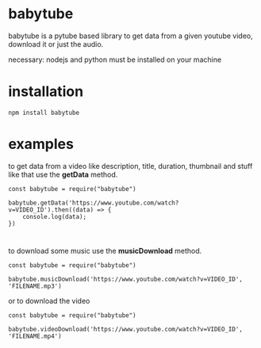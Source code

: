 # babytube
babytube is a pytube based library to get data from a given youtube video, download it or just the audio. 

necessary: 
nodejs and python must be installed on your machine 

# installation 
```
npm install babytube
```

# examples
to get data from a video like description, title, duration, thumbnail and stuff like that use the **getData** method.

```
const babytube = require("babytube")

babytube.getData('https://www.youtube.com/watch?v=VIDEO_ID').then((data) => {
    console.log(data); 
})
```
# 
to download some music use the **musicDownload** method. 
```
const babytube = require("babytube")

babytube.musicDownload('https://www.youtube.com/watch?v=VIDEO_ID', 'FILENAME.mp3')
```
or to download the video 
```
const babytube = require("babytube")

babytube.videoDownload('https://www.youtube.com/watch?v=VIDEO_ID', 'FILENAME.mp4')
```
